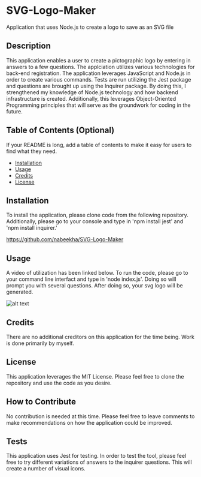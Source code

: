 # SVG-Logo-Maker
Application that uses Node.js to create a logo to save as an SVG file

## Description

This application enables a user to create a pictographic logo by entering in answers to a few questions. The applciation utilizes various technologies for back-end registration. The application leverages JavaScript and Node.js in order to create various commands. Tests are run utilizing the Jest package and questions are brought up using the Inquirer package. By doing this, I strengthened my knowledge of Node.js technology and how backend infrastructure is created. Additionally, this leverages Object-Oriented Programming principles that will serve as the groundwork for coding in the future.

## Table of Contents (Optional)

If your README is long, add a table of contents to make it easy for users to find what they need.

- [Installation](#installation)
- [Usage](#usage)
- [Credits](#credits)
- [License](#license)

## Installation

To install the application, please clone code from the following repository. Additionally, please go to your console and type in 'npm install jest' and 'npm install inquirer.'

https://github.com/nabeekha/SVG-Logo-Maker 

## Usage

A video of utilization has been linked below. To run the code, please go to your command line interfact and type in 'node index.js'. Doing so will prompt you with several questions. After doing so, your svg logo will be generated.

![alt text](assets/images/screenshot.png)

## Credits

There are no additional creditors on this application for the time being. Work is done primarily by myself. 

## License

This application leverages the MIT License. Please feel free to clone the repository and use the code as you desire. 


## How to Contribute

No contribution is needed at this time. Please feel free to leave comments to make recommendations on how the application could be improved.

## Tests

This application uses Jest for testing. In order to test the tool, please feel free to try different variations of answers to the inquirer questions. This will create a number of visual icons. 